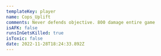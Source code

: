 ```yaml
---
templateKey: player
name: Cops_Uplift
comments: Never defends objective. 800 damage entire game
isAFK: false
runsInGetsKilled: true
isToxic: false
date: 2022-11-28T18:24:33.892Z
---
```

